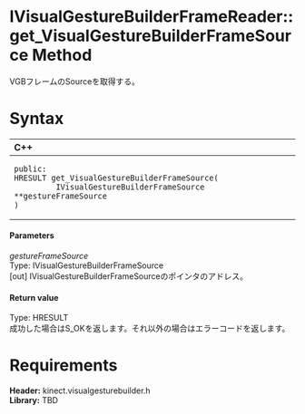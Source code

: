 IVisualGestureBuilderFrameReader::get\_VisualGestureBuilderFrameSource Method  
======================================================================  

VGBフレームのSourceを取得する。 <span id="syntaxSection"></span>

Syntax  
======  

<table>
<colgroup>
<col width="100%" />
</colgroup>
<thead>
<tr class="header">
<th align="left">C++</th>
</tr>
</thead>
<tbody>
<tr class="odd">
<td align="left"><pre><code>public:  
HRESULT get_VisualGestureBuilderFrameSource(  
         IVisualGestureBuilderFrameSource **gestureFrameSource  
)</code></pre></td>
</tr>
</tbody>
</table>

<span id="ID4EG"></span>
#### Parameters  

*gestureFrameSource*    
Type: IVisualGestureBuilderFrameSource  
[out] IVisualGestureBuilderFrameSourceのポインタのアドレス。  

<span id="ID4EP"></span>
#### Return value  

Type: HRESULT  
成功した場合はS\_OKを返します。それ以外の場合はエラーコードを返します。  

<span id="requirements"></span>

Requirements  
============  

**Header:** kinect.visualgesturebuilder.h  
**Library:** TBD  



<!--Please do not edit the data in the comment block below.-->
<!--
TOCTitle : get_VisualGestureBuilderFrameReader Method
RLTitle : IVisualGestureBuilderFrameReader::get_VisualGestureBuilderFrameSource Method
KeywordK : get_VisualGestureBuilderFrameSource method
KeywordK : IVisualGestureBuilderFrameReader::get_VisualGestureBuilderFrameSource method
KeywordF : IVisualGestureBuilderFrameReader::get_VisualGestureBuilderFrameSource
KeywordF : get_VisualGestureBuilderFrameSource
KeywordF : Microsoft.Kinect.visualgesturebuilder.IVisualGestureBuilderFrameReader.get_VisualGestureBuilderFrameSource(IVisualGestureBuilderFrameSource@)
KeywordA : M:Microsoft.Kinect.visualgesturebuilder.IVisualGestureBuilderFrameReader.get_VisualGestureBuilderFrameSource(IVisualGestureBuilderFrameSource@)
AssetID : M:Microsoft.Kinect.visualgesturebuilder.IVisualGestureBuilderFrameReader.get_VisualGestureBuilderFrameSource(IVisualGestureBuilderFrameSource@)
Locale : en-us
CommunityContent : 1
APIType : Managed
APILocation : 
APIName : Microsoft.Kinect.visualgesturebuilder.IVisualGestureBuilderFrameReader::get_VisualGestureBuilderFrameSource
TargetOS : Windows
TopicType : kbSyntax
DevLang : C++
DocSet : K4Wv2
ProjType : K4Wv2Proj
Technology : Kinect for Windows
Product : Kinect for Windows SDK v2
productversion : 20
-->

